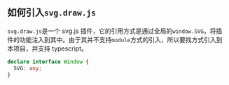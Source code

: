 ## 如何引入`svg.draw.js`

`svg.draw.js`是一个 svg.js 插件，它的引用方式是通过全局的`window.SVG`，将插件的功能注入到其中。由于其并不支持`module`方式的引入，所以要找方式引入到本项目，并支持 typescript。

```ts
declare interface Window {
  SVG: any;
}
```
